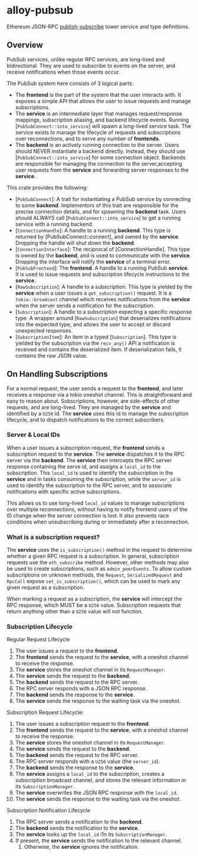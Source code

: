 # alloy-pubsub

Ethereum JSON-RPC [publish-subscribe] tower service and type definitions.

[publish-subscribe]: https://en.wikipedia.org/wiki/Publish%E2%80%93subscribe_pattern

## Overview

PubSub services, unlike regular RPC services, are long-lived and
bidirectional. They are used to subscribe to events on the server, and
receive notifications when those events occur.

The PubSub system here consists of 3 logical parts:

- The **frontend** is the part of the system that the user interacts with.
  It exposes a simple API that allows the user to issue requests and manage
  subscriptions.
- The **service** is an intermediate layer that manages request/response
  mappings, subscription aliasing, and backend lifecycle events. Running
  [`PubSubConnect::into_service`] will spawn a long-lived service task. The
  service exists to manage the lifecycle of requests and subscriptions over
  reconnections, and to serve any number of **frontends**.
- The **backend** is an actively running connection to the server. Users
  should NEVER instantiate a backend directly. Instead, they should use
  [`PubSubConnect::into_service`] for some connection object. Backends
  are responsible for managing the connection to the server,accepting user
  requests from the **service** and forwarding server responses to the
  **service**.

This crate provides the following:

- [`PubSubConnect`]: A trait for instantiating a PubSub service by connecting
  to some **backend**. Implementors of this trait are responsible for
  the precise connection details, and for spawning the **backend** task.
  Users should ALWAYS call [`PubSubConnect::into_service`] to get a running
  service with a running backend.
- [`ConnectionHandle`]: A handle to a running **backend**. This type is
  returned by [PubSubConnect::connect], and owned by the **service**.
  Dropping the handle will shut down the **backend**.
- [`ConnectionInterface`]: The reciprocal of [ConnectionHandle]. This type
  is owned by the **backend**, and is used to communicate with the
  **service**. Dropping the interface will notify the **service** of a
  terminal error.
- [`PubSubFrontend`]: The **frontend**. A handle to a running PubSub
  **service**. It is used to issue requests and subscription lifecycle
  instructions to the **service**.
- [`RawSubscription`]: A handle to a subscription. This type is yielded by
  the **service** when a user issues a `get_subscription()` request. It is a
  `tokio::broadcast` channel which receives notifications from the **service**
  when the server sends a notification for the subscription.
- [`Subscription`]: A handle to a subscription expecting a specific response
  type. A wrapper around [`RawSubscription`] that deserializes notifications
  into the expected type, and allows the user to accept or discard unexpected
  responses.
- [`SubscriptionItem`]: An item in a typed [`Subscription`]. This type is
  yielded by the subscription via the `recv_any()` API a notification is
  received and contains the deserialized item. If deserialization fails, it
  contains the raw JSON value.

## On Handling Subscriptions

For a normal request, the user sends a request to the **frontend**, and
later receives a response via a tokio oneshot channel. This is straightforward
and easy to reason about. Subscriptions, however, are side-effects of other
requests, and are long-lived. They are managed by the **service** and
identified by a `U256` id. The **service** uses this id to manage the
subscription lifecycle, and to dispatch notifications to the correct
subscribers.

### Server & Local IDs

When a user issues a subscription request, the **frontend** sends a
subscription request to the **service**. The **service** dispatches it to the
RPC server via the **backend**. The **service** then intercepts the RPC server
response containing the serve id, and assigns a `local_id` to the subscription.
This `local_id` is used to identify the subscription in the **service** and in
tasks consuming the subscription, while the `server_id` is used to identify the
subscription to the RPC server, and to associate notifications with specific
active subscriptions.

This allows us to use long-lived `local_id` values to manage subscriptions over
multiple reconnections, without having to notify frontend users of the ID change
when the server connection is lost. It also prevents race conditions when
unsubscribing during or immediately after a reconnection.

### What is a subscription request?

The **service** uses the `is_subscription()` method in the request to determine
whether a given RPC request is a subscription. In general, subscription requests
use the `eth_subscribe` method. However, other methods may also be used to
create subscriptions, such as `admin_peerEvents`. To allow custom subscriptions
on unknown methods, the `Request`, `SerializedRequest` and `RpcCall` expose
`set_is_subscription()`, which can be used to mark any given request as a
subscription.

When marking a request as a subscription, the **service** will intercept the
RPC response, which MUST be a `U256` value. Subscription requests that return
anything other than a `U256` value will not function.

### Subscription Lifecycle

Regular Request Lifecycle

1. The user issues a request to the **frontend**.
1. The **frontend** sends the request to the **service**, with a oneshot channel
   to receive the response.
1. The **service** stores the oneshot channel in its `RequestManager`.
1. The **service** sends the request to the **backend**.
1. The **backend** sends the request to the RPC server.
1. The RPC server responds with a JSON RPC response.
1. The **backend** sends the response to the **service**.
1. The **service** sends the response to the waiting task via the oneshot.

Subscription Request Lifecycle:

1. The user issues a subscription request to the **frontend**.
1. The **frontend** sends the request to the **service**, with a oneshot channel
   to receive the response.
1. The **service** stores the oneshot channel in its `RequestManager`.
1. The **service** sends the request to the **backend**.
1. The **backend** sends the request to the RPC server.
1. The RPC server responds with a `U256` value (the `server_id`).
1. The **backend** sends the response to the **service**.
1. The **service** assigns a `local_id` to the subscription, creates a
   subscription broadcast channel, and stores the relevant information in its
   `SubscriptionManager`.
1. The **service** overwrites the JSON RPC response with the `local_id`.
1. The **service** sends the response to the waiting task via the oneshot.

Subscription Notification Lifecycle

1. The RPC server sends a notification to the **backend**.
1. The **backend** sends the notification to the **service**.
1. The **service** looks up the `local_id` i1n its `SubscriptionManager`.
1. If present, the **service** sends the notification to the relevant channel.
   1. Otherwise, the **service** ignores the notification.
